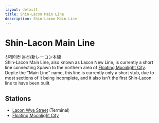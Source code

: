 ```yaml
---
layout: default
title: Shin-Lacon Main Line
description: Shin-Lacon Main Line
---
```


# Shin-Lacon Main Line

신래이컨 본선/新レーコン本線<br>
Shin-Lacon Main Line, also known as Lacon New Line, is currently a short line
connecting Spawn to the northern area of [Floating Moonlight City](/areas/fmcity).<br>
Depite the "Main Line" name, this line is currently only a short stub, due to
most sections of it being incomplete, and it also isn't the first Shin-Lacon line
to have been built.

## Stations

- [Lacon Wye Street](/rail-stations/lcn-wye-street) (Terminal)
- [Floating Moonlight City](/rail-stations/floating-moonlight-city)
